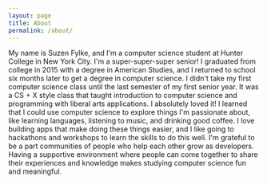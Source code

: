 ```yaml
---
layout: page
title: About
permalink: /about/
---
```


My name is Suzen Fylke, and I'm a computer science student at Hunter College in New York City. I'm a super-super-super senior! I graduated from college in 2015 with a degree in American Studies, and I returned to school six months later to get a degree in computer science. I didn't take my first computer science class until the last semester of my first senior year. It was a CS + X style class that taught introduction to computer science and programming with liberal arts applications. I absolutely loved it! I learned that I could use computer science to explore things I'm passionate about, like learning languages, listening to music, and drinking good coffee. I love building apps that make doing these things easier, and I like going to hackathons and workshops to learn the skills to do this well. I'm grateful to be a part communities of people who help each other grow as developers. Having a supportive environment where people can come together to share their experiences and knowledge makes studying computer science fun and meaningful.
